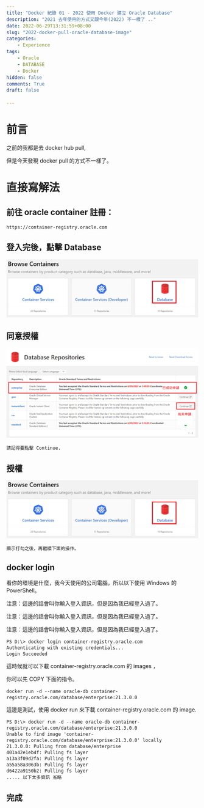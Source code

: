 ```yaml
---
title: "Docker 紀錄 01 - 2022 使用 Docker 建立 Oracle Database"
description: "2021 去年使用的方式又跟今年(2022) 不一樣了 .."
date: 2022-06-29T13:31:59+08:00
slug: "2022-docker-pull-oracle-database-image"
categories:
    - Experience
tags:
    - Oracle
    - DATABASE
    - Docker
hidden: false
comments: True
draft: false

---
```


# 前言

之前的我都是去 docker hub pull, 

但是今天發現 docker pull 的方式不一樣了。

# 直接寫解法

## 前往 oracle container 註冊：
    
    https://container-registry.oracle.com

## 登入完後，點擊 Database

![2022/07/06 - Oracle UI](/images/20220629/oracle-01.png)

## 同意授權

![2022/07/06 - Oracle 同意授權與未同意授權的畫面](/images/20220629/oracle-02.png)

```
請記得要點擊 Continue.
```

## 授權

![2022/07/06 - Oracle 點擊同意授權](/images/20220629/oracle-01.png)

```
顯示打勾之後，再繼續下面的操作。
```

## docker login

看你的環境是什麼，我今天使用的公司電腦，所以以下使用 Windows 的 PowerShell。

注意：這邊的話會叫你輸入登入資訊，但是因為我已經登入過了。

注意：這邊的話會叫你輸入登入資訊，但是因為我已經登入過了。

注意：這邊的話會叫你輸入登入資訊，但是因為我已經登入過了。


```
PS D:\> docker login container-registry.oracle.com
Authenticating with existing credentials...
Login Succeeded
```

這時候就可以下載 container-registry.oracle.com 的 images ，

你可以先 COPY 下面的指令。

```
docker run -d --name oracle-db container-registry.oracle.com/database/enterprise:21.3.0.0
```

這邊是測試，使用 docker run 來下載 container-registry.oracle.com 的 image.

```
PS D:\> docker run -d --name oracle-db container-registry.oracle.com/database/enterprise:21.3.0.0
Unable to find image 'container-registry.oracle.com/database/enterprise:21.3.0.0' locally
21.3.0.0: Pulling from database/enterprise
401a42e1eb4f: Pulling fs layer
a13a3f09d2fa: Pulling fs layer
a55a58a3063b: Pulling fs layer
d6422a9150b2: Pulling fs layer
..... 以下太多資訊 省略
```

## 完成